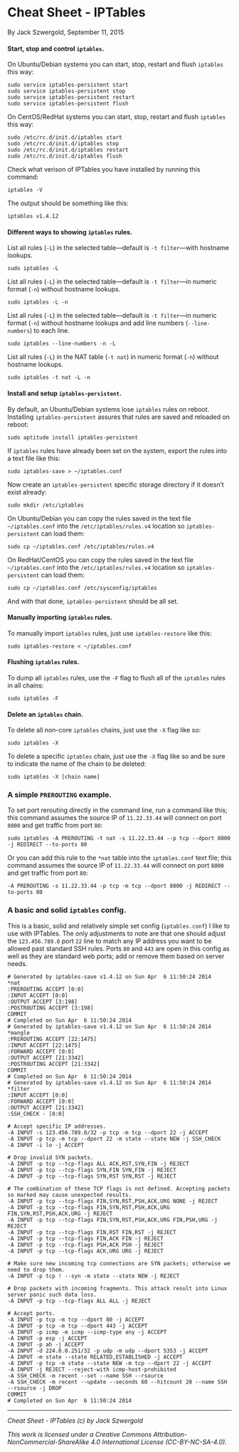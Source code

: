 # Cheat Sheet - IPTables

By Jack Szwergold, September 11, 2015

#### Start, stop and control `iptables`.

On Ubuntu/Debian systems you can start, stop, restart and flush `iptables` this way:

	sudo service iptables-persistent start
	sudo service iptables-persistent stop
	sudo service iptables-persistent restart
	sudo service iptables-persistent flush

On CentOS/RedHat systems you can start, stop, restart and flush `iptables` this way:

    sudo /etc/rc.d/init.d/iptables start
    sudo /etc/rc.d/init.d/iptables stop
    sudo /etc/rc.d/init.d/iptables restart
    sudo /etc/rc.d/init.d/iptables flush

Check what verison of IPTables you have installed by running this command:

    iptables -V

The output should be something like this:

    iptables v1.4.12

#### Different ways to showing `iptables` rules.

List all rules (`-L`) in the selected table—default is `-t filter`—with hostname lookups.

	sudo iptables -L

List all rules (`-L`) in the selected table—default is `-t filter`—in numeric format (`-n`) without hostname lookups.

	sudo iptables -L -n

List all rules (`-L`) in the selected table—default is `-t filter`—in numeric format (`-n`) without hostname lookups and add line numbers (`--line-numbers`) to each line.

	sudo iptables --line-numbers -n -L

List all rules (`-L`) in the NAT table (`-t nat`) in numeric format (`-n`) without hostname lookups.

    sudo iptables -t nat -L -n

#### Install and setup `iptables-persistent`.

By default, an Ubuntu/Debian systems lose `iptables` rules on reboot. Installing `iptables-persistent` assures that rules are saved and reloaded on reboot:

    sudo aptitude install iptables-persistent

If `iptables` rules have already been set on the system, export the rules into a text file like this:

    sudo iptables-save > ~/iptables.conf

Now create an `iptables-persistent` specific storage directory if it doesn’t exist already:

    sudo mkdir /etc/iptables

On Ubuntu/Debian you can copy the rules saved in the text file `~/iptables.conf` into the `/etc/iptables/rules.v4` location so `iptables-persistent` can load them:

    sudo cp ~/iptables.conf /etc/iptables/rules.v4

On RedHat/CentOS you can copy the rules saved in the text file `~/iptables.conf` into the `/etc/iptables/rules.v4` location so `iptables-persistent` can load them:

    sudo cp ~/iptables.conf /etc/sysconfig/iptables

And with that done, `iptables-persistent` should be all set.

#### Manually importing `iptables` rules.

To manually import `iptables` rules, just use `iptables-restore` like this:

    sudo iptables-restore < ~/iptables.conf

#### Flushing `iptables` rules.

To dump all `iptables` rules, use the `-F` flag to flush all of the `iptables` rules in all chains:

    sudo iptables -F

#### Delete an `iptables` chain.

To delete all non-core `iptables` chains, just use the `-X` flag like so:

    sudo iptables -X

To delete a specific `iptables` chain, just use the `-X` flag like so and be sure to indicate the name of the chain to be deleted:

    sudo iptables -X [chain name]

### A simple `PREROUTING` example.

To set port rerouting directly in the command line, run a command like this; this command assumes the source IP of `11.22.33.44` will connect on port `8000` and get traffic from port `80`:

    sudo iptables -A PREROUTING -t nat -s 11.22.33.44 --p tcp --dport 8000 -j REDIRECT --to-ports 80

Or you can add this rule to the `*nat` table into the `iptables.conf` text file; this command assumes the source IP of `11.22.33.44` will connect on port `8000` and get traffic from port `80`:

    -A PREROUTING -s 11.22.33.44 -p tcp -m tcp --dport 8000 -j REDIRECT --to-ports 80

### A basic and solid `iptables` config.

This is a basic, solid and relatively simple set config (`iptables.conf`) I like to use with IPTables. The only adjustments to note are that one should adjust the `123.456.789.0` port `22` line to match any IP address you want to be allowed past standard SSH rules. Ports `80` and `443` are open in this config as well as they are standard web ports; add or remove them based on server needs.

	# Generated by iptables-save v1.4.12 on Sun Apr  6 11:50:24 2014
	*nat
	:PREROUTING ACCEPT [0:0]
	:INPUT ACCEPT [0:0]
	:OUTPUT ACCEPT [3:198]
	:POSTROUTING ACCEPT [3:198]
	COMMIT
	# Completed on Sun Apr  6 11:50:24 2014
	# Generated by iptables-save v1.4.12 on Sun Apr  6 11:50:24 2014
	*mangle
	:PREROUTING ACCEPT [22:1475]
	:INPUT ACCEPT [22:1475]
	:FORWARD ACCEPT [0:0]
	:OUTPUT ACCEPT [21:3342]
	:POSTROUTING ACCEPT [21:3342]
	COMMIT
	# Completed on Sun Apr  6 11:50:24 2014
	# Generated by iptables-save v1.4.12 on Sun Apr  6 11:50:24 2014
	*filter
	:INPUT ACCEPT [0:0]
	:FORWARD ACCEPT [0:0]
	:OUTPUT ACCEPT [21:3342]
	:SSH_CHECK - [0:0]
	
	# Accept specific IP addresses.
	-A INPUT -s 123.456.789.0/32 -p tcp -m tcp --dport 22 -j ACCEPT
	-A INPUT -p tcp -m tcp --dport 22 -m state --state NEW -j SSH_CHECK
	-A INPUT -i lo -j ACCEPT
	
	# Drop invalid SYN packets.
	-A INPUT -p tcp --tcp-flags ALL ACK,RST,SYN,FIN -j REJECT
	-A INPUT -p tcp --tcp-flags SYN,FIN SYN,FIN -j REJECT
	-A INPUT -p tcp --tcp-flags SYN,RST SYN,RST -j REJECT
	
	# The combination of these TCP flags is not defined. Accepting packets so marked may cause unexpected results.
	-A INPUT -p tcp --tcp-flags FIN,SYN,RST,PSH,ACK,URG NONE -j REJECT
	-A INPUT -p tcp --tcp-flags FIN,SYN,RST,PSH,ACK,URG FIN,SYN,RST,PSH,ACK,URG -j REJECT
	-A INPUT -p tcp --tcp-flags FIN,SYN,RST,PSH,ACK,URG FIN,PSH,URG -j REJECT
	-A INPUT -p tcp --tcp-flags FIN,RST FIN,RST -j REJECT
	-A INPUT -p tcp --tcp-flags FIN,ACK FIN -j REJECT
	-A INPUT -p tcp --tcp-flags PSH,ACK PSH -j REJECT
	-A INPUT -p tcp --tcp-flags ACK,URG URG -j REJECT
	
	# Make sure new incoming tcp connections are SYN packets; otherwise we need to drop them. 
	-A INPUT -p tcp ! --syn -m state --state NEW -j REJECT
	
	# Drop packets with incoming fragments. This attack result into Linux server panic such data loss.
	-A INPUT -p tcp --tcp-flags ALL ALL -j REJECT
	
	# Accept ports.
	-A INPUT -p tcp -m tcp --dport 80 -j ACCEPT
	-A INPUT -p tcp -m tcp --dport 443 -j ACCEPT
	-A INPUT -p icmp -m icmp --icmp-type any -j ACCEPT
	-A INPUT -p esp -j ACCEPT
	-A INPUT -p ah -j ACCEPT
	-A INPUT -d 224.0.0.251/32 -p udp -m udp --dport 5353 -j ACCEPT
	-A INPUT -m state --state RELATED,ESTABLISHED -j ACCEPT
	-A INPUT -p tcp -m state --state NEW -m tcp --dport 22 -j ACCEPT
	-A INPUT -j REJECT --reject-with icmp-host-prohibited
	-A SSH_CHECK -m recent --set --name SSH --rsource
	-A SSH_CHECK -m recent --update --seconds 60 --hitcount 20 --name SSH --rsource -j DROP
	COMMIT
	# Completed on Sun Apr  6 11:50:24 2014

***

*Cheat Sheet - IPTables (c) by Jack Szwergold*

*This work is licensed under a Creative Commons Attribution-NonCommercial-ShareAlike 4.0 International License (CC-BY-NC-SA-4.0).*